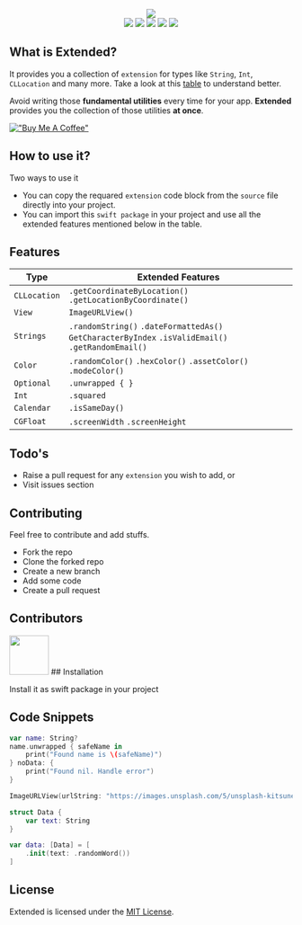 <p align="center">
  <img src="https://github.com/myawesomehub/Extended/blob/main/Logo/logo.png"> <br />
  <img src="https://img.shields.io/badge/platform-iOS-green" >
  <img src="https://img.shields.io/badge/language-swift-orange" >
  <img src="https://img.shields.io/badge/issues-open-yellow" >
  <img src="https://img.shields.io/badge/discussion-open-blue" >
  <img src="https://img.shields.io/badge/production-live-red" >
</p>

## What is Extended?
 
It provides you a collection of `extension` for types like `String`, `Int`, `CLLocation` and many more. Take a look at this [table](#features) to understand better. <br />

Avoid writing those **fundamental utilities** every time for your app. **Extended** provides you the collection of those utilities **at once**. 

[!["Buy Me A Coffee"](https://www.buymeacoffee.com/assets/img/custom_images/orange_img.png)](https://www.buymeacoffee.com/mohdYasir03)

## How to use it?

Two ways to use it

- You can copy the requared `extension` code block from the `source` file directly into your project.
- You can import this `swift package` in your project and use all the extended features mentioned below in the table.

## Features

| Type         |  Extended Features                                                                                    |
| -------------| ----------------------------------------------------------------------------------------------------- |
| `CLLocation` | `.getCoordinateByLocation()` `.getLocationByCoordinate()`                                             |
| `View`       | `ImageURLView()`                                                                                      |
| `Strings`    | `.randomString()` `.dateFormattedAs()` `GetCharacterByIndex` `.isValidEmail()` `.getRandomEmail()`    |
| `Color`      | `.randomColor()` `.hexColor()` `.assetColor()` `.modeColor()`                                         |
| `Optional`   | `.unwrapped { }`                                                                                      |
| `Int`        | `.squared`                                                                                            |
| `Calendar`   | `.isSameDay()`                                                                                        |
| `CGFloat`    | `.screenWidth` `.screenHeight`                                                                        |

## Todo's

- Raise a pull request for any `extension` you wish to add, or
- Visit issues section

## Contributing

Feel free to contribute and add stuffs.

- Fork the repo
- Clone the forked repo
- Create a new branch
- Add some code
- Create a pull request

## Contributors

<!-- <img src="https://contrib.rocks/image?repo=myawesomehub/Extended" width=70/> -->
<img src="https://contrib.rocks/image?repo=myawesomehub/extended" width=70 />
## Installation

Install it as swift package in your project

## Code Snippets

```swift
var name: String?
name.unwrapped { safeName in
    print("Found name is \(safeName)")
} noData: {
    print("Found nil. Handle error")
}

ImageURLView(urlString: "https://images.unsplash.com/5/unsplash-kitsune-4.jpg?ixlib=rb-0.3.5&q=85&fm=jpg&crop=entropy&cs=srgb&ixid=eyJhcHBfaWQiOjEyMDd9&s=ce40ce8b8ba365e5e6d06401e5485390")

struct Data {
    var text: String
}

var data: [Data] = [
    .init(text: .randomWord())
]
```

## License

Extended is licensed under the [MIT License](https://github.com/App-Lobby/Extended/blob/main/LICENSE).
